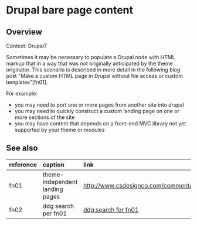 # Drupal bare page content 


## Overview

Context: Drupal7

Sometimes it may be necessary to populate a Drupal node with HTML markup that in a way that was not originally anticipated by the theme originator. This scenario is described in more detail in the following blog post "Make a custom HTML page in Drupal without file access or custom templates"[fn01].

For example:

* you may need to port one or more pages from another site into drupal
* you may need to quickly construct a custom landing page on one or more sections of the site
* you may have content that depends on a front-end MVC library not yet supported by your theme or modules
 



## See also

|reference| caption | link |
|:--------|:---------|:------|
|fn01     | theme-independent landing pages | http://www.csdesignco.com/comment/990 |
|fn02     | ddg search per fn01 | [ddg search for fn01](https://duckduckgo.com/?q=%22Make+a+custom+HTML+page+in+Drupal+without+file+access+or+custom+templates%22) |
